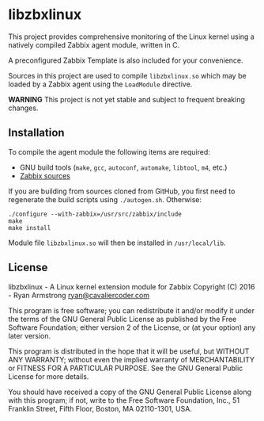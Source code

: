 # libzbxlinux

This project provides comprehensive monitoring of the Linux kernel using a
natively compiled Zabbix agent module, written in C.

A preconfigured Zabbix Template is also included for your convenience.

Sources in this project are used to compile `libzbxlinux.so` which may be
loaded by a Zabbix agent using the `LoadModule` directive. 

__WARNING__
This project is not yet stable and subject to frequent breaking changes.


## Installation

To compile the agent module the following items are required:

* GNU build tools (`make`, `gcc`, `autoconf`, `automake`, `libtool`, `m4`, etc.)
* [Zabbix sources](http://www.zabbix.com/download.php)

If you are building from sources cloned from GitHub, you first need to
regenerate the build scripts using `./autogen.sh`. Otherwise:

    ./configure --with-zabbix=/usr/src/zabbix/include
    make
    make install

Module file `libzbxlinux.so` will then be installed in `/usr/local/lib`.


## License

libzbxlinux - A Linux kernel extension module for Zabbix
Copyright (C) 2016 - Ryan Armstrong <ryan@cavaliercoder.com>

This program is free software; you can redistribute it and/or modify
it under the terms of the GNU General Public License as published by
the Free Software Foundation; either version 2 of the License, or
(at your option) any later version.

This program is distributed in the hope that it will be useful,
but WITHOUT ANY WARRANTY; without even the implied warranty of
MERCHANTABILITY or FITNESS FOR A PARTICULAR PURPOSE. See the
GNU General Public License for more details.

You should have received a copy of the GNU General Public License
along with this program; if not, write to the Free Software
Foundation, Inc., 51 Franklin Street, Fifth Floor, Boston, MA  02110-1301, USA.
